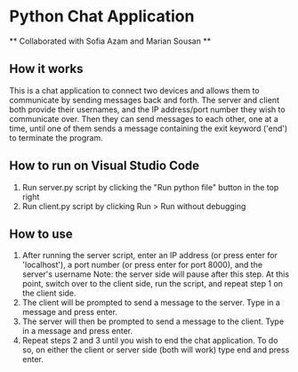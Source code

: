 # Python Chat Application

** Collaborated with Sofia Azam and Marian Sousan **

## How it works
This is a chat application to connect two devices and allows them to communicate by sending messages back and forth. The server and client both provide their usernames, and the IP address/port number they wish to communicate over. Then they can send messages to each other, one at a time, until one of them sends a message containing the exit keyword ('end') to terminate the program.

## How to run on Visual Studio Code
1. Run server.py script by clicking the "Run python file" button in the top right
2. Run client.py script by clicking Run > Run without debugging

## How to use
1. After running the server script, enter an IP address (or press enter for 'localhost'), a port number (or press enter for port 8000), and the server's username
    Note: the server side will pause after this step. At this point, switch over to the client side, run the script, and repeat step 1 on the client side.
2. The client will be prompted to send a message to the server. Type in a message and press enter.
3. The server will then be prompted to send a message to the client. Type in a message and press enter.
4. Repeat steps 2 and 3 until you wish to end the chat application. To do so, on either the client or server side (both will work) type end and press enter.
